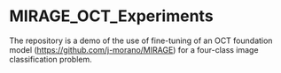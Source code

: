 # MIRAGE_OCT_Experiments
The repository is a demo of the use of fine-tuning of an OCT foundation model (https://github.com/j-morano/MIRAGE) for a four-class image classification problem.
